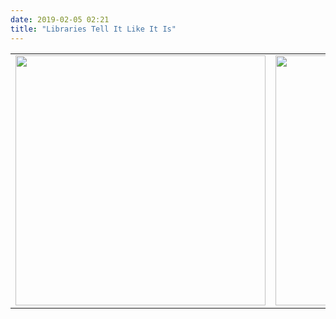 ```yaml
---
date: 2019-02-05 02:21
title: "Libraries Tell It Like It Is"
---
```


<table>
<tr>
<td><img src="{{site.github.url}}/files/2019/02/library-software-metaphysics.jpg" width="400"/></td>
<td><img src="{{site.github.url}}/files/2019/02/library-software-unexplained.jpg" width="400"/></td>
</tr>
</table>
